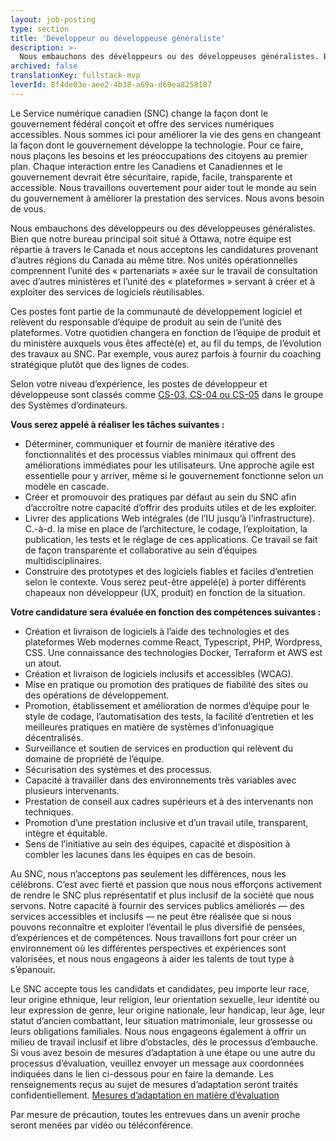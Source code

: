 ```yaml
---
layout: job-posting
type: section
title: 'Développeur ou développeuse généraliste'
description: >-
  Nous embauchons des développeurs ou des développeuses généralistes. Bien que notre bureau principal soit situé à Ottawa, notre équipe est répartie à travers le Canada et nous acceptons les candidatures provenant d’autres régions du Canada au même titre. Nos unités opérationnelles comprennent l’unité des « partenariats » axée sur le travail de consultation avec d’autres ministères et l’unité des « plateformes » servant à créer et à exploiter des services de logiciels réutilisables.
archived: false
translationKey: fullstack-mvp
leverId: 8f4de03e-aee2-4b38-a69a-d69ea8258187
---
```


Le Service numérique canadien (SNC) change la façon dont le gouvernement fédéral conçoit et offre des services numériques accessibles. Nous sommes ici pour améliorer la vie des gens en changeant la façon dont le gouvernement développe la technologie. Pour ce faire, nous plaçons les besoins et les préoccupations des citoyens au premier plan. Chaque interaction entre les Canadiens et Canadiennes et le gouvernement devrait être sécuritaire, rapide, facile, transparente et accessible. Nous travaillons ouvertement pour aider tout le monde au sein du gouvernement à améliorer la prestation des services. Nous avons besoin de vous.

Nous embauchons des développeurs ou des développeuses généralistes. Bien que notre bureau principal soit situé à Ottawa, notre équipe est répartie à travers le Canada et nous acceptons les candidatures provenant d’autres régions du Canada au même titre. Nos unités opérationnelles comprennent l’unité des « partenariats » axée sur le travail de consultation avec d’autres ministères et l’unité des « plateformes » servant à créer et à exploiter des services de logiciels réutilisables.

Ces postes font partie de la communauté de développement logiciel et relèvent du responsable d’équipe de produit au sein de l’unité des plateformes. Votre quotidien changera en fonction de l’équipe de produit et du ministère auxquels vous êtes affecté(e) et, au fil du temps, de l’évolution des travaux au SNC. Par exemple, vous aurez parfois à fournir du coaching stratégique plutôt que des lignes de codes.

Selon votre niveau d’expérience, les postes de développeur et développeuse sont classés comme [CS-03, CS-04 ou CS-05](https://www.tbs-sct.gc.ca/agreements-conventions/view-visualiser-eng.aspx?id=1#toc12259212260/) dans le groupe des Systèmes d’ordinateurs.

**Vous serez appelé à réaliser les tâches suivantes :**

- Déterminer, communiquer et fournir de manière itérative des fonctionnalités et des processus viables minimaux qui offrent des améliorations immédiates pour les utilisateurs. Une approche agile est essentielle pour y arriver, même si le gouvernement fonctionne selon un modèle en cascade.
- Créer et promouvoir des pratiques par défaut au sein du SNC afin d’accroître notre capacité d’offrir des produits utiles et de les exploiter.
- Livrer des applications Web intégrales (de l’IU jusqu’à l’infrastructure). C.-à-d. la mise en place de l’architecture, le codage, l’exploitation, la publication, les tests et le réglage de ces applications. Ce travail se fait de façon transparente et collaborative au sein d’équipes multidisciplinaires. 
- Construire des prototypes et des logiciels fiables et faciles d’entretien selon le contexte. Vous serez peut-être appelé(e) à porter différents chapeaux non développeur (UX, produit) en fonction de la situation.

**Votre candidature sera évaluée en fonction des compétences suivantes :**

- Création et livraison de logiciels à l’aide des technologies et des plateformes Web modernes comme React, Typescript, PHP, Wordpress, CSS. Une connaissance des technologies Docker, Terraform et AWS est un atout. 
- Création et livraison de logiciels inclusifs et accessibles (WCAG).
- Mise en pratique ou promotion des pratiques de fiabilité des sites ou des opérations de développement.
- Promotion, établissement et amélioration de normes d’équipe pour le style de codage, l’automatisation des tests, la facilité d’entretien et les meilleures pratiques en matière de systèmes d’infonuagique décentralisés.
- Surveillance et soutien de services en production qui relèvent du domaine de propriété de l’équipe.
- Sécurisation des systèmes et des processus.
- Capacité à travailler dans des environnements très variables avec plusieurs intervenants.
- Prestation de conseil aux cadres supérieurs et à des intervenants non techniques.
- Promotion d’une prestation inclusive et d’un travail utile, transparent, intègre et équitable.
- Sens de l’initiative au sein des équipes, capacité et disposition à combler les lacunes dans les équipes en cas de besoin.


Au SNC, nous n’acceptons pas seulement les différences, nous les célébrons. C’est avec fierté et passion que nous nous efforçons activement de rendre le SNC plus représentatif et plus inclusif de la société que nous servons. Notre capacité à fournir des services publics améliorés — des services accessibles et inclusifs — ne peut être réalisée que si nous pouvons reconnaître et exploiter l’éventail le plus diversifié de pensées, d’expériences et de compétences. Nous travaillons fort pour créer un environnement où les différentes perspectives et expériences sont valorisées, et nous nous engageons à aider les talents de tout type à s’épanouir.

Le SNC accepte tous les candidats et candidates, peu importe leur race, leur origine ethnique, leur religion, leur orientation sexuelle, leur identité ou leur expression de genre, leur origine nationale, leur handicap, leur âge, leur statut d’ancien combattant, leur situation matrimoniale, leur grossesse ou leurs obligations familiales. Nous nous engageons également à offrir un milieu de travail inclusif et libre d’obstacles, dès le processus d’embauche. Si vous avez besoin de mesures d’adaptation à une étape ou une autre du processus d’évaluation, veuillez envoyer un message aux coordonnées indiquées dans le lien ci-dessous pour en faire la demande. Les renseignements reçus au sujet de mesures d’adaptation seront traités confidentiellement.
[Mesures d’adaptation en matière d’évaluation](https://www.canada.ca/en/public-service-commission/services/assessment-accommodation-page.html)

Par mesure de précaution, toutes les entrevues dans un avenir proche seront menées par vidéo ou téléconférence.


